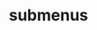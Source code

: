 ---
layout: page
title: submenus
nav: false
nav_order: 6
dropdown: true
children: 
    - title: research
      permalink: /publications/
    - title: divider
    - title: projects
      permalink: /projects/
---